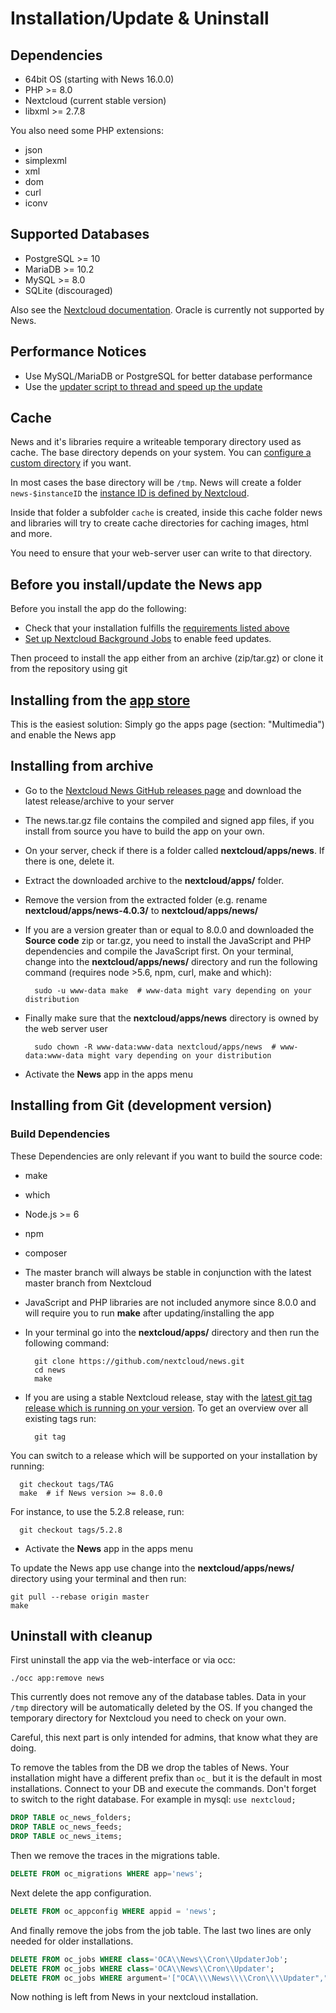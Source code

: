 # Installation/Update & Uninstall

## Dependencies
* 64bit OS (starting with News 16.0.0)
* PHP >= 8.0
* Nextcloud (current stable version)
* libxml >= 2.7.8

You also need some PHP extensions:

* json
* simplexml
* xml
* dom
* curl
* iconv

## Supported Databases
* PostgreSQL >= 10
* MariaDB >= 10.2
* MySQL >= 8.0
* SQLite (discouraged)

Also see the [Nextcloud documentation](https://docs.nextcloud.com/server/stable/admin_manual/configuration_database/linux_database_configuration.html?highlight=database). Oracle is currently not supported by News.

## Performance Notices
* Use MySQL/MariaDB or PostgreSQL for better database performance
* Use the [updater script to thread and speed up the update](https://github.com/nextcloud/news-updater)

## Cache
News and it's libraries require a writeable temporary directory used as cache. The base directory depends on your system.
You can [configure a custom directory](https://docs.nextcloud.com/server/latest/admin_manual/configuration_server/config_sample_php_parameters.html?highlight=temp#tempdirectory) if you want.

In most cases the base directory will be `/tmp`. News will create a folder `news-$instanceID` the [instance ID is defined by Nextcloud](https://docs.nextcloud.com/server/latest/admin_manual/configuration_server/config_sample_php_parameters.html?highlight=temp#instanceid).

Inside that folder a subfolder `cache` is created, inside this cache folder news and libraries will try to create cache directories for caching images, html and more.

You need to ensure that your web-server user can write to that directory.

## Before you install/update the News app
Before you install the app do the following:

* Check that your installation fulfills the [requirements listed above](#dependencies)
* [Set up Nextcloud Background Jobs](https://docs.nextcloud.org/server/latest/admin_manual/configuration_server/background_jobs_configuration.html#cron) to enable feed updates.

Then proceed to install the app either from an archive (zip/tar.gz) or clone it from the repository using git

## Installing from the [app store](https://apps.nextcloud.com/apps/news)
This is the easiest solution: Simply go the apps page (section: "Multimedia") and enable the News app

## Installing from archive
* Go to the [Nextcloud News GitHub releases page](https://github.com/nextcloud/news/releases) and download the latest release/archive to your server
* The news.tar.gz file contains the compiled and signed app files, if you install from source you have to build the app on your own.
* On your server, check if there is a folder called **nextcloud/apps/news**. If there is one, delete it.
* Extract the downloaded archive to the **nextcloud/apps/** folder.
* Remove the version from the extracted folder (e.g. rename **nextcloud/apps/news-4.0.3/** to **nextcloud/apps/news/**
* If you are a version greater than or equal to 8.0.0 and downloaded the **Source code** zip or tar.gz, you need to install the JavaScript and PHP dependencies and compile the JavaScript first. On your terminal, change into the **nextcloud/apps/news/** directory and run the following command (requires node >5.6, npm, curl, make and which):

        sudo -u www-data make  # www-data might vary depending on your distribution

* Finally make sure that the **nextcloud/apps/news** directory is owned by the web server user

        sudo chown -R www-data:www-data nextcloud/apps/news  # www-data:www-data might vary depending on your distribution

* Activate the **News** app in the apps menu

## Installing from Git (development version)

### Build Dependencies
These Dependencies are only relevant if you want to build the source code:

* make
* which
* Node.js >= 6
* npm
* composer

* The master branch will always be stable in conjunction with the latest master branch from Nextcloud
* JavaScript and PHP libraries are not included anymore since 8.0.0 and will require you to run **make** after updating/installing the app
* In your terminal go into the **nextcloud/apps/** directory and then run the following command:

        git clone https://github.com/nextcloud/news.git
        cd news
        make

* If you are using a stable Nextcloud release, stay with the [latest git tag release which is running on your version](https://github.com/nextcloud/news/releases). To get an overview over all existing tags run:

        git tag

 You can switch to a release which will be supported on your installation by running:

      git checkout tags/TAG
      make  # if News version >= 8.0.0

 For instance, to use the 5.2.8 release, run:

      git checkout tags/5.2.8

* Activate the **News** app in the apps menu

To update the News app use change into the **nextcloud/apps/news/** directory using your terminal and then run:

    git pull --rebase origin master
    make

## Uninstall with cleanup

First uninstall the app via the web-interface or via occ:

```console
./occ app:remove news
```

This currently does not remove any of the database tables.
Data in your `/tmp` directory will be automatically deleted by the OS.
If you changed the temporary directory for Nextcloud you need to check on your own.

Careful, this next part is only intended for admins, that know what they are doing.

To remove the tables from the DB we drop the tables of News.
Your installation might have a different prefix than `oc_` but it is the default in most installations.
Connect to your DB and execute the commands. Don't forget to switch to the right database.
For example in mysql: `use nextcloud;`

```sql
DROP TABLE oc_news_folders;
DROP TABLE oc_news_feeds;
DROP TABLE oc_news_items;
```

Then we remove the traces in the migrations table.

```sql
DELETE FROM oc_migrations WHERE app='news';
```

Next delete the app configuration.

```sql
DELETE FROM oc_appconfig WHERE appid = 'news';
```

And finally remove the jobs from the job table.
The last two lines are only needed for older installations.

```sql
DELETE FROM oc_jobs WHERE class='OCA\\News\\Cron\\UpdaterJob';
DELETE FROM oc_jobs WHERE class='OCA\\News\\Cron\\Updater';
DELETE FROM oc_jobs WHERE argument='["OCA\\\\News\\\\Cron\\\\Updater","run"]';
```

Now nothing is left from News in your nextcloud installation.
